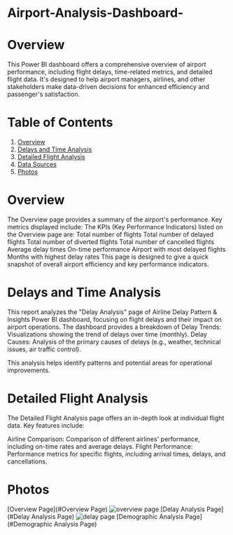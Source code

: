 # Airport-Analysis-Dashboard-
# Overview 
This Power BI dashboard offers a comprehensive overview of airport performance, including flight delays, time-related metrics, and detailed flight data.  It's designed to help airport managers, airlines, and other stakeholders make data-driven decisions for enhanced efficiency and passenger's satisfaction.
# Table of Contents 
1. [Overview](#overview)
2. [Delays and Time Analysis](#delays-and-time-analysis)
3. [Detailed Flight Analysis](#detailed-flight-analysis)
4. [Data Sources](#data-sources)
5. [Photos](#photos)

# Overview 
The Overview page provides a summary of the airport's performance. Key metrics displayed include:
The KPIs (Key Performance Indicators) listed on the Overview page are:
  Total number of flights
  Total number of delayed flights
  Total number of diverted flights
  Total number of cancelled flights
  Average delay times
  On-time performance
  Airport with most delayed flights
  Months with highest delay rates
This page is designed to give a quick snapshot of overall airport efficiency and key performance indicators.
# Delays and Time Analysis
This report analyzes the "Delay Analysis" page of Airline Delay Pattern & Insights Power BI dashboard, focusing on flight delays and their impact on airport operations. 
The dashboard provides a breakdown of 
Delay Trends: Visualizations showing the trend of delays over time (monthly).
Delay Causes: Analysis of the primary causes of delays (e.g., weather, technical issues, air traffic control).

This analysis helps identify patterns and potential areas for operational improvements.
# Detailed Flight Analysis 

The Detailed Flight Analysis page offers an in-depth look at individual flight data. Key features include:

Airline Comparison: Comparison of different airlines' performance, including on-time rates and average delays.
Flight Performance: Performance metrics for specific flights, including arrival times, delays, and cancellations.
# Photos
[Overview Page](#Overview Page)
![overview page](https://github.com/user-attachments/assets/becb27de-095c-42e3-8715-cef054bc977c)
[Delay Analysis Page](#Delay Analysis Page)
![delay page](https://github.com/user-attachments/assets/1c1e8947-3abb-4461-88e2-44c64f8198ae)
[Demographic Analysis Page](#Demographic Analysis Page)





